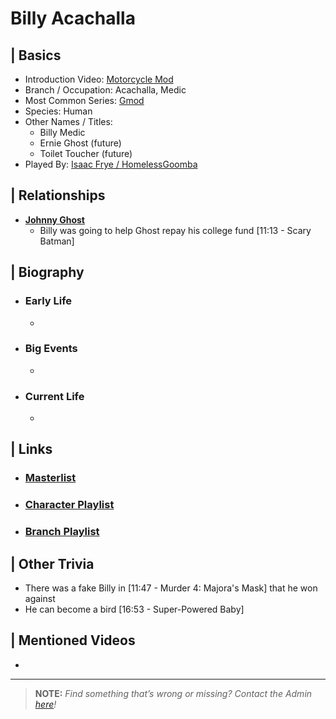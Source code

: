 # Billy Acachalla  


## | Basics  
- Introduction Video: [Motorcycle Mod]()  
- Branch / Occupation: Acachalla, Medic  
- Most Common Series: [Gmod]()  
- Species: Human  
- Other Names / Titles:   
  - Billy Medic  
  - Ernie Ghost \(future)
  - Toilet Toucher \(future)
- Played By: [Isaac Frye / HomelessGoomba]()  


## | Relationships  
- [**Johnny Ghost**]()  
  - Billy was going to help Ghost repay his college fund [11:13 - Scary Batman]


## | Biography  
- ### Early Life  
  -   
- ### Big Events  
  -   
- ### Current Life  
  -   

 
## | Links  
- ### [Masterlist]()  
- ### [Character Playlist]()  
- ### [Branch Playlist]()  


## | Other Trivia  
- There was a fake Billy in [11:47 - Murder 4: Majora's Mask] that he won against
- He can become a bird [16:53 - Super-Powered Baby]

## | Mentioned Videos
- 

----

> **NOTE:** *Find something that’s wrong or missing? Contact the Admin [here](./chapter_2.md)!*